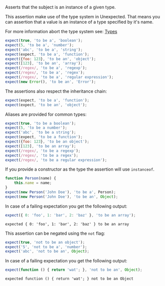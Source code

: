 Asserts that the subject is an instance of a given type.

This assertion make use of the type system in Unexpected. That means
you can assertion that a value is an instance of a type specified by
it's name.

For more information abort the type system see: [Types](/api/addType/)

```javascript
expect(true, 'to be a', 'boolean');
expect(5, 'to be a', 'number');
expect('abc', 'to be a', 'string');
expect(expect, 'to be a', 'function');
expect({foo: 123}, 'to be an', 'object');
expect([123], 'to be an', 'array');
expect(/regex/, 'to be a', 'regexp');
expect(/regex/, 'to be a', 'regex');
expect(/regex/, 'to be a', 'regular expression');
expect(new Error(), 'to be an', 'Error');
```

The assertions also respect the inheritance chain:

```javascript
expect(expect, 'to be a', 'function');
expect(expect, 'to be an', 'object');
```

Aliases are provided for common types:

```javascript
expect(true, 'to be a boolean');
expect(5, 'to be a number');
expect('abc', 'to be a string');
expect(expect, 'to be a function');
expect({foo: 123}, 'to be an object');
expect([123], 'to be an array');
expect(/regex/, 'to be a regexp');
expect(/regex/, 'to be a regex');
expect(/regex/, 'to be a regular expression');
```

If you provide a constructor as the type the assertion will use `instanceof`.

```javascript
function Person(name) {
    this.name = name;
}
expect(new Person('John Doe'), 'to be a', Person);
expect(new Person('John Doe'), 'to be an', Object);
```

In case of a failing expectation you get the following output:

```javascript
expect({ 0: 'foo', 1: 'bar', 2: 'baz' }, 'to be an array');
```

```output
expected { 0: 'foo', 1: 'bar', 2: 'baz' } to be an array
```


This assertion can be negated using the `not` flag:

```javascript
expect(true, 'not to be an object');
expect('5', 'not to be a', 'number');
expect('abc', 'not to be an', Object);
```

In case of a failing expectation you get the following output:

```javascript
expect(function () { return 'wat'; }, 'not to be an', Object);
```

```output
expected function () { return 'wat'; } not to be an Object
```
